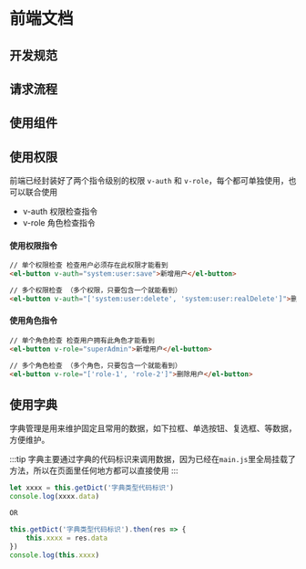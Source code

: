 # 前端文档

## 开发规范

## 请求流程

## 使用组件

## 使用权限
前端已经封装好了两个指令级别的权限 `v-auth` 和 `v-role`，每个都可单独使用，也可以联合使用
- v-auth 权限检查指令
- v-role 角色检查指令

#### 使用权限指令
```html
// 单个权限检查 检查用户必须存在此权限才能看到
<el-button v-auth="system:user:save">新增用户</el-button>

// 多个权限检查 （多个权限，只要包含一个就能看到）
<el-button v-auth="['system:user:delete', 'system:user:realDelete']">删除用户</el-button>
```

#### 使用角色指令
```html
// 单个角色检查 检查用户拥有此角色才能看到
<el-button v-role="superAdmin">新增用户</el-button>

// 多个角色检查 （多个角色，只要包含一个就能看到）
<el-button v-role="['role-1', 'role-2']">删除用户</el-button>
```

## 使用字典
字典管理是用来维护固定且常用的数据，如下拉框、单选按钮、复选框、等数据，方便维护。

:::tip
字典主要通过字典的代码标识来调用数据，因为已经在`main.js`里全局挂载了方法，所以在页面里任何地方都可以直接使用
:::
```javascript
let xxxx = this.getDict('字典类型代码标识')
console.log(xxxx.data)

OR 

this.getDict('字典类型代码标识').then(res => {
    this.xxxx = res.data
})
console.log(this.xxxx)
```
